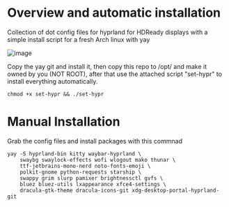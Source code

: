 # Overview and automatic installation
Collection of dot config files for hyprland for HDReady displays with a simple install script for a fresh Arch linux with yay

![image](https://user-images.githubusercontent.com/122752743/229271287-3bb321e6-3453-499c-8fc8-e06e6aceb337.png)

Copy the yay git and install it, then copy this repo to /opt/ and make it owned by you (NOT ROOT), after that use the attached script "set-hypr" to install everything automatically.

```
chmod +x set-hypr && ./set-hypr
```

# Manual Installation
Grab the config files and install packages with this commnad
```
yay -S hyprland-bin kitty waybar-hyprland \
    swaybg swaylock-effects wofi wlogout mako thunar \
    ttf-jetbrains-mono-nerd noto-fonts-emoji \
    polkit-gnome python-requests starship \
    swappy grim slurp pamixer brightnessctl gvfs \
    bluez bluez-utils lxappearance xfce4-settings \
    dracula-gtk-theme dracula-icons-git xdg-desktop-portal-hyprland-git
```

